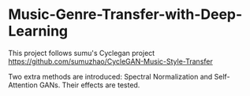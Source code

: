 # Music-Genre-Transfer-with-Deep-Learning

This project follows sumu's Cyclegan project https://github.com/sumuzhao/CycleGAN-Music-Style-Transfer

Two extra methods are introduced: Spectral Normalization and Self-Attention GANs. Their effects are tested.
